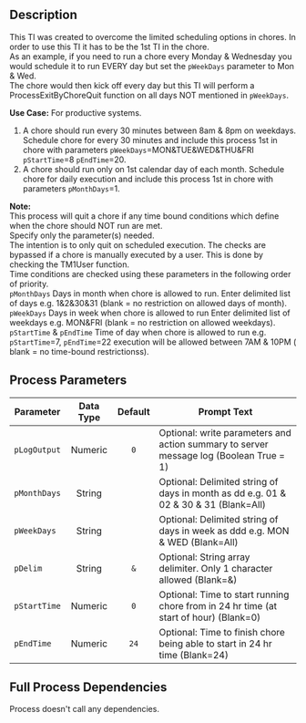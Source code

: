 ## Description
   
 This TI was created to overcome the limited scheduling options in chores. In order to use this TI it has to be the 1st TI in the chore.  
 As an example, if you need to run a chore every Monday & Wednesday you would schedule it to run EVERY day but set the `pWeekDays` parameter to Mon & Wed.  
 The chore would then kick off every day but this TI will perform a ProcessExitByChoreQuit function on all days NOT mentioned in `pWeekDays`.  
     
**Use Case:**    For productive systems.  
1. A chore should run every 30 minutes between 8am & 8pm on weekdays. Schedule chore for every 30 minutes and include this process 1st in chore with parameters `pWeekDays`=MON&TUE&WED&THU&FRI `pStartTime`=8 `pEndTime`=20.  
2. A chore should run only on 1st calendar day of each month. Schedule chore for daily execution and include this process 1st in chore with parameters `pMonthDays`=1.  
     
**Note:**     
 This process will quit a chore if any time bound conditions which define when the chore should NOT run are met.  
 Specify only the parameter(s) needed.  
 The intention is to only quit on scheduled execution. The checks are bypassed if a chore is manually executed by a user. This is done by checking the TM1User function.  
 Time conditions are checked using these parameters in the following order of priority.  
   `pMonthDays`              Days in month when chore is allowed to run. Enter delimited list of days e.g. 1&2&30&31 (blank = no restriction on allowed days of month).  
   `pWeekDays`               Days in week when chore is allowed to run Enter delimited list of weekdays e.g. MON&FRI (blank = no restriction on allowed weekdays).  
   `pStartTime` & `pEndTime`   Time of day when chore is allowed to run e.g. `pStartTime`=7, `pEndTime`=22 execution will be allowed between 7AM & 10PM ( blank = no time-bound restrictionss).  
## Process Parameters
  
|Parameter|Data Type|Default|Prompt Text|
  |---|:-:|:-:|---|
  |`pLogOutput`|Numeric|`0`|Optional: write parameters and action summary to server message log (Boolean True = 1)|
  |`pMonthDays`|String||Optional: Delimited string of days in month as dd e.g. 01 & 02 & 30 & 31 (Blank=All)|
  |`pWeekDays`|String||Optional: Delimited string of days in week as ddd e.g. MON & WED (Blank=All)|
  |`pDelim`|String|`&`|Optional: String array delimiter. Only 1 character allowed (Blank=&)|
  |`pStartTime`|Numeric|`0`|Optional: Time to start running chore from in 24 hr time (at start of hour) (Blank=0)|
  |`pEndTime`|Numeric|`24`|Optional: Time to finish chore being able to start in 24 hr time (Blank=24)|
  ## Full Process Dependencies
Process doesn't call any dependencies.  
